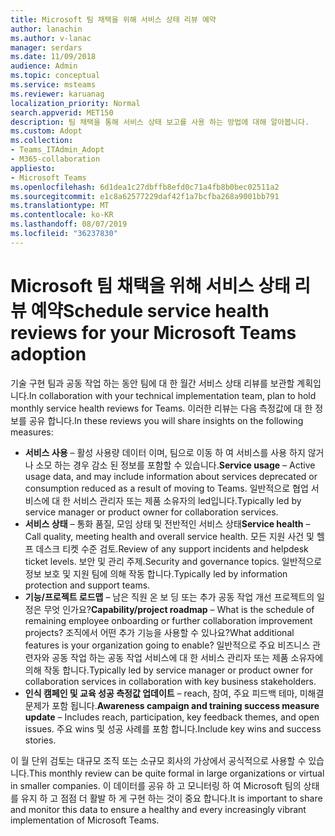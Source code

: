 ```yaml
---
title: Microsoft 팀 채택을 위해 서비스 상태 리뷰 예약
author: lanachin
ms.author: v-lanac
manager: serdars
ms.date: 11/09/2018
audience: Admin
ms.topic: conceptual
ms.service: msteams
ms.reviewer: karuanag
localization_priority: Normal
search.appverid: MET150
description: 팀 채택을 통해 서비스 상태 보고를 사용 하는 방법에 대해 알아봅니다.
ms.custom: Adopt
ms.collection:
- Teams_ITAdmin_Adopt
- M365-collaboration
appliesto:
- Microsoft Teams
ms.openlocfilehash: 6d1dea1c27dbffb8efd0c71a4fb8b0bec02511a2
ms.sourcegitcommit: e1c8a62577229daf42f1a7bcfba268a9001bb791
ms.translationtype: MT
ms.contentlocale: ko-KR
ms.lasthandoff: 08/07/2019
ms.locfileid: "36237830"
---
```

# <a name="schedule-service-health-reviews-for-your-microsoft-teams-adoption"></a><span data-ttu-id="23cd0-103">Microsoft 팀 채택을 위해 서비스 상태 리뷰 예약</span><span class="sxs-lookup"><span data-stu-id="23cd0-103">Schedule service health reviews for your Microsoft Teams adoption</span></span>

<span data-ttu-id="23cd0-104">기술 구현 팀과 공동 작업 하는 동안 팀에 대 한 월간 서비스 상태 리뷰를 보관할 계획입니다.</span><span class="sxs-lookup"><span data-stu-id="23cd0-104">In collaboration with your technical implementation team, plan to hold monthly service health reviews for Teams.</span></span> <span data-ttu-id="23cd0-105">이러한 리뷰는 다음 측정값에 대 한 정보를 공유 합니다.</span><span class="sxs-lookup"><span data-stu-id="23cd0-105">In these reviews you will share insights on the following measures:</span></span>

- <span data-ttu-id="23cd0-106">**서비스 사용** – 활성 사용량 데이터 이며, 팀으로 이동 하 여 서비스를 사용 하지 않거나 소모 하는 경우 감소 된 정보를 포함할 수 있습니다.</span><span class="sxs-lookup"><span data-stu-id="23cd0-106">**Service usage** – Active usage data, and may include information about services deprecated or consumption reduced as a result of moving to Teams.</span></span> <span data-ttu-id="23cd0-107">일반적으로 협업 서비스에 대 한 서비스 관리자 또는 제품 소유자의 led입니다.</span><span class="sxs-lookup"><span data-stu-id="23cd0-107">Typically led by service manager or product owner for collaboration services.</span></span>
- <span data-ttu-id="23cd0-108">**서비스 상태** – 통화 품질, 모임 상태 및 전반적인 서비스 상태</span><span class="sxs-lookup"><span data-stu-id="23cd0-108">**Service health** – Call quality, meeting health and overall service health.</span></span> <span data-ttu-id="23cd0-109">모든 지원 사건 및 헬프 데스크 티켓 수준 검토.</span><span class="sxs-lookup"><span data-stu-id="23cd0-109">Review of any support incidents and helpdesk ticket levels.</span></span> <span data-ttu-id="23cd0-110">보안 및 관리 주제.</span><span class="sxs-lookup"><span data-stu-id="23cd0-110">Security and governance topics.</span></span> <span data-ttu-id="23cd0-111">일반적으로 정보 보호 및 지원 팀에 의해 작동 합니다.</span><span class="sxs-lookup"><span data-stu-id="23cd0-111">Typically led by information protection and support teams.</span></span> 
- <span data-ttu-id="23cd0-112">**기능/프로젝트 로드맵** – 남은 직원 온 보 딩 또는 추가 공동 작업 개선 프로젝트의 일정은 무엇 인가요?</span><span class="sxs-lookup"><span data-stu-id="23cd0-112">**Capability/project roadmap** – What is the schedule of remaining employee onboarding or further collaboration improvement projects?</span></span> <span data-ttu-id="23cd0-113">조직에서 어떤 추가 기능을 사용할 수 있나요?</span><span class="sxs-lookup"><span data-stu-id="23cd0-113">What additional features is your organization going to enable?</span></span> <span data-ttu-id="23cd0-114">일반적으로 주요 비즈니스 관련자와 공동 작업 하는 공동 작업 서비스에 대 한 서비스 관리자 또는 제품 소유자에 의해 작동 합니다.</span><span class="sxs-lookup"><span data-stu-id="23cd0-114">Typically led by service manager or product owner for collaboration services in collaboration with key business stakeholders.</span></span>
- <span data-ttu-id="23cd0-115">**인식 캠페인 및 교육 성공 측정값 업데이트** – reach, 참여, 주요 피드백 테마, 미해결 문제가 포함 됩니다.</span><span class="sxs-lookup"><span data-stu-id="23cd0-115">**Awareness campaign and training success measure update** – Includes reach, participation, key feedback themes, and open issues.</span></span> <span data-ttu-id="23cd0-116">주요 wins 및 성공 사례를 포함 합니다.</span><span class="sxs-lookup"><span data-stu-id="23cd0-116">Include key wins and success stories.</span></span> 

<span data-ttu-id="23cd0-117">이 월 단위 검토는 대규모 조직 또는 소규모 회사의 가상에서 공식적으로 사용할 수 있습니다.</span><span class="sxs-lookup"><span data-stu-id="23cd0-117">This monthly review can be quite formal in large organizations or virtual in smaller companies.</span></span> <span data-ttu-id="23cd0-118">이 데이터를 공유 하 고 모니터링 하 여 Microsoft 팀의 상태를 유지 하 고 점점 더 활발 하 게 구현 하는 것이 중요 합니다.</span><span class="sxs-lookup"><span data-stu-id="23cd0-118">It is important to share and monitor this data to ensure a healthy and every increasingly vibrant implementation of Microsoft Teams.</span></span> 
